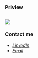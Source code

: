 ### Priview
![](assets/images/preview.jpg)
---

### Contact me

- *[LinkedIn](www.linkedin.com/in/kolsoumshirali20026)*
- *[Email](kolsoumshirali2002@gmail.com)*